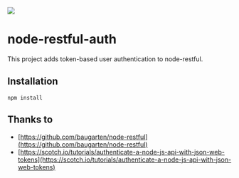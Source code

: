 ![](https://david-dm.org/tim-hoffmann/node-restful-auth.svg)

# node-restful-auth
This project adds token-based user authentication to node-restful.

## Installation
```
npm install
```


## Thanks to
* [https://github.com/baugarten/node-restful](https://github.com/baugarten/node-restful)
* [https://scotch.io/tutorials/authenticate-a-node-js-api-with-json-web-tokens](https://scotch.io/tutorials/authenticate-a-node-js-api-with-json-web-tokens)
